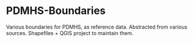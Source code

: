 # PDMHS-Boundaries
Various boundaries for PDMHS, as reference data. Abstracted from various sources. Shapefiles + QGIS project to maintain them.
